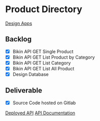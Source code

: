 # Product Directory

[Design Apps](https://www.figma.com/file/ml1Iw0GkcNH8xENw7k6e5O/WoiShop)

## Backlog
- [x] Bikin API GET Single Product
- [x] Bikin API GET List Product by Category
- [x] Bikin API GET List Category
- [x] Bikin API GET List All Product
- [x] Design Database

## Deliverable
- [x] Source Code hosted on Gitlab

[Deployed API](http://43.204.234.59:3000/api/products/)
[API Documentation](https://documenter.getpostman.com/view/22906795/VUqoQdgN)
